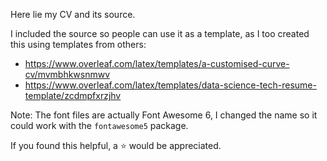 Here lie my CV and its source.

I included the source so people can use it as a template, as I too created this using templates from others:
- https://www.overleaf.com/latex/templates/a-customised-curve-cv/mvmbhkwsnmwv
- https://www.overleaf.com/latex/templates/data-science-tech-resume-template/zcdmpfxrzjhv

Note: The font files are actually Font Awesome 6, I changed the name so it could work with the `fontawesome5` package.

If you found this helpful, a :star: would be appreciated.